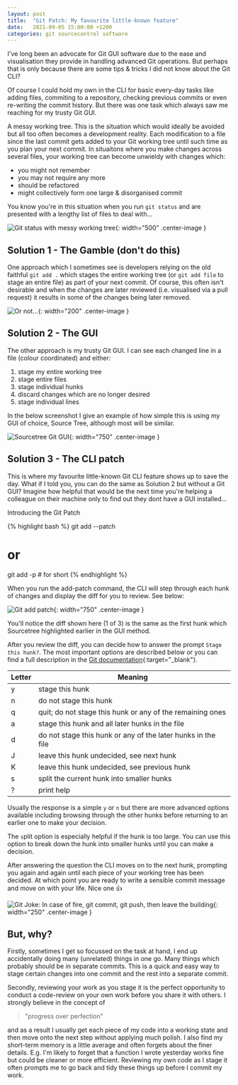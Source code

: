```yaml
---
layout: post
title:  "Git Patch: My favourite little-known feature"
date:   2021-09-05 15:00:00 +1200
categories: git sourcecontrol software
---
```

<style type="text/css">
  .center-image {
    margin: 0 auto;
    display: block;
  }
</style>

I've long been an advocate for Git GUI software due to the ease and visualisation they provide in handling advanced Git operations. But perhaps that is only because there are some tips & tricks I did not know about the Git CLI?

Of course I could hold my own in the CLI for basic every-day tasks like adding files, commiting to a repository, checking previous commits or even re-writing the commit history. But there was one task which always saw me reaching for my trusty Git GUI.

A messy working tree. This is the situation which would ideally be avoided but all too often becomes a development reality. Each modification to a file since the last commit gets added to your Git working tree until such time as you plan your next commit. In situaitons where you make changes across several files, your working tree can become unwieldy with changes which:
  * you might not remember
  * you may not require any more
  * should be refactored 
  * might collectively form one large & disorganised commit

You know you're in this situation when you run `git status` and are presented with a lengthy list of files to deal with...

![Git status with messy working tree](/assets/git-patch/git-status.png){: width="500" .center-image }

## Solution 1 - The Gamble (don't do this)

One approach which I sometimes see is developers relying on the old faithful `git add .` which stages the entire working tree (or `git add file` to stage an entire file) as part of your next commit. Of course, this often isn't desirable and when the changes are later reviewed (i.e. visualised via a pull request) it results in some of the changes being later removed. 

![Or not...](/assets/git-patch/git-add-all.webp){: width="200" .center-image }

## Solution 2 - The GUI

The other approach is my trusty Git GUI. I can see each changed line in a file (colour coordinated) and either:
  1. stage my entire working tree
  1. stage entire files
  1. stage individual hunks 
  1. discard changes which are no longer desired
  1. stage individual lines

In the below screenshot I give an example of how simple this is using my GUI of choice, Source Tree, although most will be similar. 

![Sourcetree Git GUI](/assets/git-patch/source-tree.png){: width="750" .center-image }

## Solution 3 - The CLI patch

This is where my favourite little-known Git CLI feature shows up to save the day. What if I told you, you can do the same as Solution 2 but without a Git GUI? Imagine how helpful that would be the next time you're helping a colleague on their machine only to find out they dont have a GUI installed...

Introducing the Git Patch

{% highlight bash %}
git add --patch 
# or 
git add -p # for short
{% endhighlight %}

When you run the add-patch command, the CLI will step through each hunk of changes and display the diff for you to review. See below:

![Git add patch](/assets/git-patch/git-add-patch.png){: width="750" .center-image }

You'll notice the diff shown here (1 of 3) is the same as the first hunk which Sourcetree highlighted earlier in the GUI method.

After you review the diff, you can decide how to answer the prompt `Stage this hunk?`. The most important options are described below or you can find a full description in the [Git documentation](https://git-scm.com/book/en/v2/Git-Tools-Interactive-Staging){:target="_blank"}.

|Letter |Meaning |
--- | --- 
|y|stage this hunk|
|n|do not stage this hunk|
|q|quit; do not stage this hunk or any of the remaining ones|
|a|stage this hunk and all later hunks in the file|
|d|do not stage this hunk or any of the later hunks in the file|
|J|leave this hunk undecided, see next hunk|
|K|leave this hunk undecided, see previous hunk|
|s|split the current hunk into smaller hunks|
|?|print help|

Usually the response is a simple `y` or `n` but there are more advanced options available including browsing through the other hunks before returning to an earlier one to make your decision. 

The `s`plit option is especially helpful if the hunk is too large. You can use this option to break down the hunk into smaller hunks until you can make a decision.

After answering the question the CLI moves on to the next hunk, prompting you again and again until each piece of your working tree has been decided. At which point you are ready to write a sensible commit message and move on with your life. Nice one 👍

![Git Joke: In case of fire, git commit, git push, then leave the building](/assets/git-patch/in-case-of-fire.png){: width="250" .center-image }

## But, why?

Firstly, sometimes I get so focussed on the task at hand, I end up accidentally doing many (unrelated) things in one go. Many things which probably should be in separate commits. This is a quick and easy way to stage certain changes into one commit and the rest into a separate commit. 

Secondly, reviewing your work as you stage it is the perfect opportunity to conduct a code-review on your own work before you share it with others. I strongly believe in the concept of 
> "progress over perfection"

and as a result I usually get each piece of my code into a working state and then move onto the next step without applying much polish. I also find my short-term memory is a little average and often forgets about the finer details. E.g. I'm likely to forget that a function I wrote yesterday works fine but could be cleaner or more efficient. Reviewing my own code as I stage it often prompts me to go back and tidy these things up before I commit my work. 

